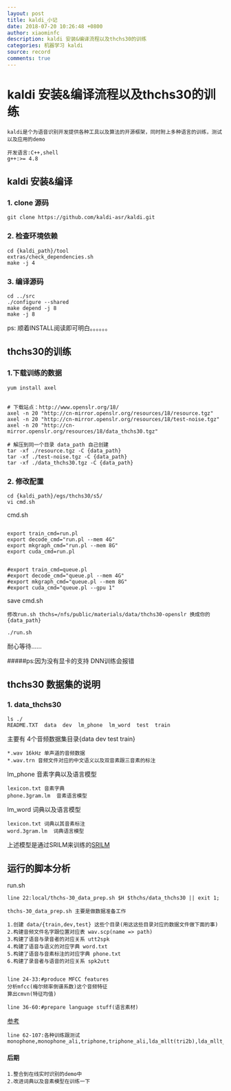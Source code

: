 ```yaml
---
layout: post
title: kaldi_小记
date: 2018-07-20 10:26:48 +0800
author: xiaominfc
description: kaldi 安装&编译流程以及thchs30的训练
categories: 机器学习 kaldi
source: record
comments: true
---
```


# kaldi 安装&编译流程以及thchs30的训练

~~~
kaldi是个为语音识别开发提供各种工具以及算法的开源框架，同时附上多种语言的训练，测试以及应用的demo

开发语言:C++,shell
g++:>= 4.8
~~~


## kaldi 安装&编译


### 1. clone 源码

~~~
git clone https://github.com/kaldi-asr/kaldi.git
~~~

### 2. 检查环境依赖

~~~
cd {kaldi_path}/tool
extras/check_dependencies.sh
make -j 4
~~~

### 3. 编译源码

~~~
cd ../src
./configure --shared
make depend -j 8
make -j 8
~~~

ps: 顺着INSTALL阅读即可明白。。。。。。


## thchs30的训练

### 1.下载训练的数据

~~~
yum install axel


# 下载站点：http://www.openslr.org/18/
axel -n 20 "http://cn-mirror.openslr.org/resources/18/resource.tgz"
axel -n 20 "http://cn-mirror.openslr.org/resources/18/test-noise.tgz"
axel -n 20 "http://cn-mirror.openslr.org/resources/18/data_thchs30.tgz"

# 解压到同一个目录 data_path 自己创建
tar -xf ./resource.tgz -C {data_path}
tar -xf ./test-noise.tgz -C {data_path}
tar -xf ./data_thchs30.tgz -C {data_path}

~~~

### 2. 修改配置

~~~
cd {kaldi_path}/egs/thchs30/s5/
vi cmd.sh
~~~

cmd.sh

~~~

export train_cmd=run.pl
export decode_cmd="run.pl --mem 4G"
export mkgraph_cmd="run.pl --mem 8G"
export cuda_cmd=run.pl


#export train_cmd=queue.pl
#export decode_cmd="queue.pl --mem 4G"
#export mkgraph_cmd="queue.pl --mem 8G"
#export cuda_cmd="queue.pl --gpu 1"

~~~
save cmd.sh

~~~
修改run.sh thchs=/nfs/public/materials/data/thchs30-openslr 换成你的{data_path}
~~~

~~~
./run.sh
~~~

耐心等待......


#####ps:因为没有显卡的支持 DNN训练会报错 

## thchs30 数据集的说明

### 1. data_thchs30

~~~
ls ./
README.TXT  data  dev  lm_phone  lm_word  test  train
~~~

主要有 4个音频数据集目录{data dev test train}

~~~
*.wav 16kHz 单声道的音频数据
*.wav.trn 音频文件对应的中文语义以及双音素跟三音素的标注 
~~~

lm_phone 音素字典以及语言模型 

~~~
lexicon.txt 音素字典
phone.3gram.lm  音素语言模型 
~~~

lm_word 词典以及语言模型 

~~~
lexicon.txt 词典以其音素标注
word.3gram.lm  词典语言模型 
~~~

上述模型是通过SRILM来训练的[SRILM](http://www.speech.sri.com/projects/srilm/)



## 运行的脚本分析

run.sh

~~~
line 22:local/thchs-30_data_prep.sh $H $thchs/data_thchs30 || exit 1;

thchs-30_data_prep.sh 主要是做数据准备工作

1.创建 data/{train,dev,test} 这些个目录(用这这些目录对应的数据文件做下面的事)
2.构建音频文件名字跟位置对应表 wav.scp(name => path)
3.构建了语音与录音者的对应关系 utt2spk
4.构建了语音与语义的对应字典 word.txt
5.构建了语音与音素标注的对应字典 phone.txt
6.构建了录音者与语音的对应关系 spk2utt

~~~

~~~

line 24-33:#produce MFCC features
分析mfcc(梅尔频率倒谱系数)这个音频特征
算出cmvn(特征均值)

~~~

~~~
line 36-60:#prepare language stuff(语言素材)

~~~
[参考](https://blog.csdn.net/pelhans/article/details/80002133)

~~~
line 62-107:各种训练跟测试
monophone,monophone_ali,triphone,triphone_ali,lda_mllt(tri2b),lda_mllt_ali(tri2b_ali).....
~~~



#### 后期
~~~
1.整合到在线实时识别的demo中
2.改进词典以及音素模型在训练一下
~~~
